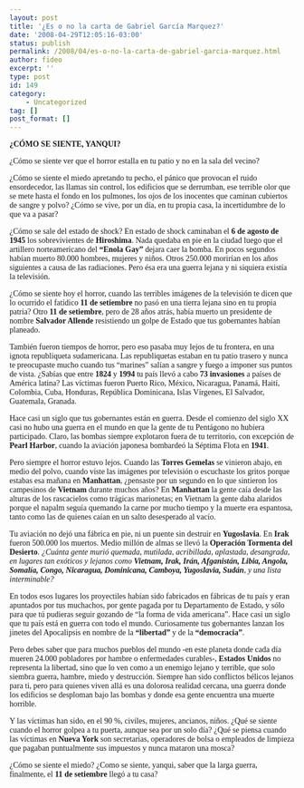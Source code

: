 ```yaml
---
layout: post
title: '¿Es o no la carta de Gabriel García Marquez?'
date: '2008-04-29T12:05:16-03:00'
status: publish
permalink: /2008/04/es-o-no-la-carta-de-gabriel-garcia-marquez.html
author: fideo
excerpt: ''
type: post
id: 149
category:
    - Uncategorized
tag: []
post_format: []
---
```

<span style="font-family: Verdana;">**¿CÓMO SE SIENTE, YANQUI?**</span>

<span style="font-family: Verdana;">¿Cómo se siente ver que el horror estalla en tu patio y no en la sala del vecino?</span>

<span style="font-family: Verdana;">¿Cómo se siente el miedo apretando tu pecho, el pánico que provocan el ruido ensordecedor, las llamas sin control, los edificios que se derrumban, ese terrible olor que se mete hasta el fondo en los pulmones, los ojos de los inocentes que caminan cubiertos de sangre y polvo? ¿Cómo se vive, por un día, en tu propia casa, la incertidumbre de lo que va a pasar? </span>

<span style="font-family: Verdana;">¿Cómo se sale del estado de shock? En estado de shock caminaban el **6 de agosto de 1945** los sobrevivientes de **Hiroshima**. Nada quedaba en pie en la ciudad luego que el artillero norteamericano del **“Enola Gay”** dejara caer la bomba. En pocos segundos habían muerto 80.000 hombres, mujeres y niños. Otros 250.000 morirían en los años siguientes a causa de las radiaciones. Pero ésa era una guerra lejana y ni siquiera existía la televisión. </span>

<span style="font-family: Verdana;">¿Cómo se siente hoy el horror, cuando las terribles imágenes de la televisión te dicen que lo ocurrido el fatídico **11 de setiembre** no pasó en una tierra lejana sino en tu propia patria? Otro **11 de setiembre**, pero de 28 años atrás, había muerto un presidente de nombre **Salvador Allende** resistiendo un golpe de Estado que tus gobernantes habían planeado. </span>

<span style="font-family: Verdana;">También fueron tiempos de horror, pero eso pasaba muy lejos de tu frontera, en una ignota republiqueta sudamericana. Las republiquetas estaban en tu patio trasero y nunca te preocupaste mucho cuando tus “marines” salían a sangre y fuego a imponer sus puntos de vista. ¿Sabías que entre **1824** y **1994** tu país llevó a cabo **73 invasiones** a países de América latina? Las víctimas fueron Puerto Rico, México, Nicaragua, Panamá, Haití, Colombia, Cuba, Honduras, República Dominicana, Islas Vírgenes, El Salvador, Guatemala, Granada.</span>

<span style="font-family: Verdana;">Hace casi un siglo que tus gobernantes están en guerra. Desde el comienzo del siglo XX casi no hubo una guerra en el mundo en que la gente de tu Pentágono no hubiera participado. Claro, las bombas siempre explotaron fuera de tu territorio, con excepción de **Pearl Harbor**, cuando la aviación japonesa bombardeó la Séptima Flota en **1941**. </span>

<span style="font-family: Verdana;">Pero siempre el horror estuvo lejos. Cuando las **Torres Gemelas** se vinieron abajo, en medio del polvo, cuando viste las imágenes por televisión o escuchaste los gritos porque estabas esa mañana en **Manhattan**, ¿pensaste por un segundo en lo que sintieron los campesinos de **Vietnam** durante muchos años? En **Manhattan** la gente caía desde las alturas de los rascacielos como trágicas marionetas; en Vietnam la gente daba alaridos porque el napalm seguía quemando la carne por mucho tiempo y la muerte era espantosa, tanto como las de quienes caían en un salto desesperado al vacío.</span>

<span style="font-family: Verdana;">Tu aviación no dejó una fábrica en pie, ni un puente sin destruir en **Yugoslavia**. En **Irak** fueron 500.000 los muertos. Medio millón de almas se llevó la **Operación Tormenta del Desierto**. *¿Cuánta gente murió quemada, mutilada, acribillada, aplastada, desangrada, en lugares tan exóticos y lejanos como **Vietnam, Irak, Irán, Afganistán, Libia, Angola, Somalía, Congo, Nicaragua, Dominicana, Camboya, Yugoslavia, Sudán**, y una lista interminable?* </span>

<span style="font-family: Verdana;">En todos esos lugares los proyectiles habían sido fabricados en fábricas de tu país y eran apuntados por tus muchachos, por gente pagada por tu Departamento de Estado, y sólo para que tú pudieras seguir gozando de “la forma de vida americana”. Hace casi un siglo que tu país está en guerra con todo el mundo. Curiosamente tus gobernantes lanzan los jinetes del Apocalipsis en nombre de la **“libertad”** y de la **“democracia”**. </span>

<span style="font-family: Verdana;">Pero debes saber que para muchos pueblos del mundo -en este planeta donde cada día mueren 24.000 pobladores por hambre o enfermedades curables-, **Estados Unidos** no representa la libertad, sino que lo ven como a un enemigo lejano y terrible, que solo siembra guerra, hambre, miedo y destrucción. Siempre han sido conflictos bélicos lejanos para ti, pero para quienes viven allá es una dolorosa realidad cercana, una guerra donde los edificios se desploman bajo las bombas y donde esa gente encuentra una muerte horrible. </span>

<span style="font-family: Verdana;">Y las víctimas han sido, en el 90 %, civiles, mujeres, ancianos, niños. ¿Qué se siente cuando el horror golpea a tu puerta, aunque sea por un solo día? ¿Qué se piensa cuando las víctimas en **Nueva York** son secretarias, operadores de bolsa o empleados de limpieza que pagaban puntualmente sus impuestos y nunca mataron una mosca?</span>

<span style="font-family: Verdana;">¿Cómo se siente el miedo? ¿Como se siente, yanqui, saber que la larga guerra, finalmente, el **11 de setiembre** llegó a tu casa?</span>
